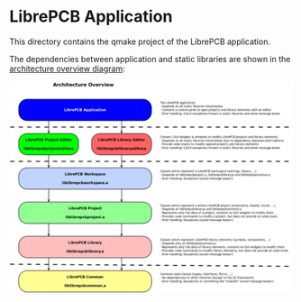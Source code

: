 # LibrePCB Application

This directory contains the qmake project of the LibrePCB application.

The dependencies between application and static libraries are shown in the [architecture overview diagram](../dev/diagrams/svg/architecture_overview.svg):

![Architecture Overview Diagram](../dev/doxygen/images/architecture_overview.png)
